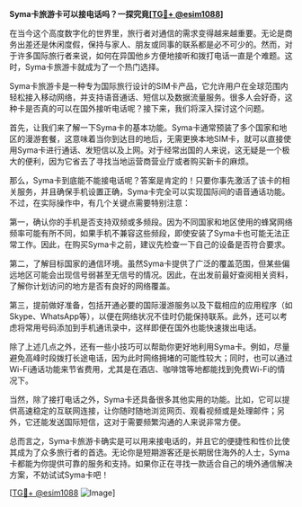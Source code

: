 **Syma卡旅游卡可以接电话吗？一探究竟[[TG💪+ @esim1088](https://t.me/s/esim1088)]**

在当今这个高度数字化的世界里，旅行者对通信的需求变得越来越重要。无论是商务出差还是休闲度假，保持与家人、朋友或同事的联系都是必不可少的。然而，对于许多国际旅行者来说，如何在异国他乡方便地接听和拨打电话一直是个难题。这时，Syma卡旅游卡就成为了一个热门选择。

Syma卡旅游卡是一种专为国际旅行设计的SIM卡产品，它允许用户在全球范围内轻松接入移动网络，并支持语音通话、短信以及数据流量服务。很多人会好奇，这种卡是否真的可以在国外接听电话呢？接下来，我们将深入探讨这个问题。

首先，让我们来了解一下Syma卡的基本功能。Syma卡通常预装了多个国家和地区的漫游套餐，这意味着当你到达目的地后，无需更换本地SIM卡，就可以直接使用Syma卡进行通话、发短信以及上网。对于经常出国的人来说，这无疑是一个极大的便利，因为它省去了寻找当地运营商营业厅或者购买新卡的麻烦。

那么，Syma卡到底能不能接电话呢？答案是肯定的！只要你事先激活了该卡的相关服务，并且确保手机设置正确，Syma卡完全可以实现国际间的语音通话功能。不过，在实际操作中，有几个关键点需要特别注意：

第一，确认你的手机是否支持双频或多频段。因为不同国家和地区使用的蜂窝网络频率可能有所不同，如果手机不兼容这些频段，即使安装了Syma卡也可能无法正常工作。因此，在购买Syma卡之前，建议先检查一下自己的设备是否符合要求。

第二，了解目标国家的通信环境。虽然Syma卡提供了广泛的覆盖范围，但某些偏远地区可能会出现信号弱甚至无信号的情况。因此，在出发前最好查阅相关资料，了解你计划访问的地方是否有良好的网络覆盖。

第三，提前做好准备，包括开通必要的国际漫游服务以及下载相应的应用程序（如Skype、WhatsApp等），以便在网络状况不佳时仍能保持联系。此外，还可以考虑将常用号码添加到手机通讯录中，这样即便在国外也能快速拨出电话。

除了上述几点之外，还有一些小技巧可以帮助你更好地利用Syma卡。例如，尽量避免高峰时段拨打长途电话，因为此时网络拥堵的可能性较大；同时，也可以通过Wi-Fi通话功能来节省费用，尤其是在酒店、咖啡馆等地都能找到免费Wi-Fi的情况下。

当然，除了接打电话之外，Syma卡还具备很多其他实用的功能。比如，它可以提供高速稳定的互联网连接，让你随时随地浏览网页、观看视频或是处理邮件；另外，它还能发送国际短信，这对于需要频繁沟通的人来说非常方便。

总而言之，Syma卡旅游卡确实是可以用来接电话的，并且它的便捷性和性价比使其成为了众多旅行者的首选。无论你是短期游客还是长期居住海外的人士，Syma卡都能为你提供可靠的服务和支持。如果你正在寻找一款适合自己的境外通信解决方案，不妨试试Syma卡吧！

[[TG💪+ @esim1088](https://t.me/s/esim1088) ![Image](https://i.postimg.cc/4NQfJmqS/Snipaste-2025-05-13-00-14-12.png)]